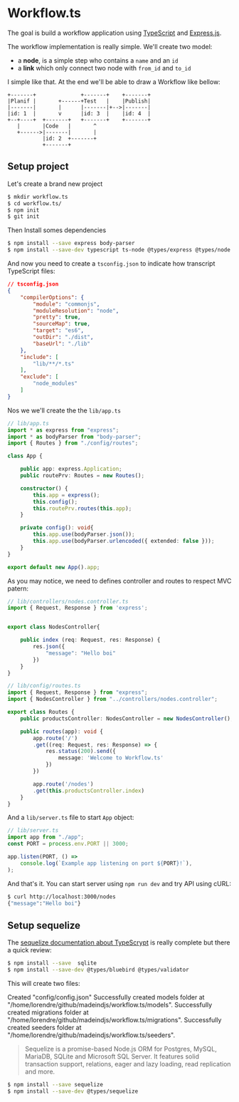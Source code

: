 # Workflow.ts

The goal is build a workflow application using [TypeScript](https://www.typescriptlang.org/) and [Express.js](https://expressjs.com/).

The workflow implementation is really simple. We'll create two model:

- a **node**, is a simple step who contains a `name` and an `id`
- a **link** which only connect two node with `from_id` and `to_id`

I simple like that. At the end we'll be able to draw a Workflow like bellow:

~~~
+-------+              +-------+    +-------+
|Planif |       +------+Test   |    |Publish|
|-------|       |      |-------|+-->|-------|
|id: 1  |       v      |id: 3  |    |id: 4  |
+--+----+  +-------+   +-------+    +-------+
   |       |Code   |       ^
   +------>|-------|       |
           |id: 2  +-------+
           +-------+
~~~

## Setup project

Let's create a brand new project

~~~bash
$ mkdir workflow.ts
$ cd workflow.ts/
$ npm init
$ git init
~~~

Then Install somes dependencies

~~~bash
$ npm install --save express body-parser
$ npm install --save-dev typescript ts-node @types/express @types/node
~~~

And now you need to create a `tsconfig.json` to indicate how transcript TypeScript files:

~~~json
// tsconfig.json
{
    "compilerOptions": {
        "module": "commonjs",
        "moduleResolution": "node",
        "pretty": true,
        "sourceMap": true,
        "target": "es6",
        "outDir": "./dist",
        "baseUrl": "./lib"
    },
    "include": [
        "lib/**/*.ts"
    ],
    "exclude": [
        "node_modules"
    ]
}
~~~

Nos we we'll create the the `lib/app.ts`

~~~typescript
// lib/app.ts
import * as express from "express";
import * as bodyParser from "body-parser";
import { Routes } from "./config/routes";

class App {

    public app: express.Application;
    public routePrv: Routes = new Routes();

    constructor() {
        this.app = express();
        this.config();
        this.routePrv.routes(this.app);
    }

    private config(): void{
        this.app.use(bodyParser.json());
        this.app.use(bodyParser.urlencoded({ extended: false }));
    }
}

export default new App().app;
~~~

As you may notice, we need to defines controller and routes to respect MVC patern:

~~~typescript
// lib/controllers/nodes.controller.ts
import { Request, Response } from 'express';


export class NodesController{

    public index (req: Request, res: Response) {
        res.json({
            "message": "Hello boi"
        })
    }
}
~~~

~~~typescript
// lib/config/routes.ts
import { Request, Response } from "express";
import { NodesController } from "../controllers/nodes.controller";

export class Routes {
    public productsController: NodesController = new NodesController();

    public routes(app): void {
        app.route('/')
        .get((req: Request, res: Response) => {
            res.status(200).send({
                message: 'Welcome to Workflow.ts'
            })
        })

        app.route('/nodes')
        .get(this.productsController.index)
    }
}
~~~

And a `lib/server.ts` file to start `App` object:

~~~typescript
// lib/server.ts
import app from "./app";
const PORT = process.env.PORT || 3000;

app.listen(PORT, () =>
    console.log(`Example app listening on port ${PORT}!`),
);
~~~

And that's it. You can start server using `npm run dev` and try API using cURL:

~~~bash
$ curl http://localhost:3000/nodes
{"message":"Hello boi"}
~~~

## Setup sequelize

The [sequelize documentation about TypeScrypt](http://docs.sequelizejs.com/manual/typescript) is really complete but there a quick review:

~~~bash
$ npm install --save  sqlite
$ npm install --save-dev @types/bluebird @types/validator
~~~

This will create two files:

Created "config/config.json"
Successfully created models folder at "/home/lorendre/github/madeindjs/workflow.ts/models".
Successfully created migrations folder at "/home/lorendre/github/madeindjs/workflow.ts/migrations".
Successfully created seeders folder at "/home/lorendre/github/madeindjs/workflow.ts/seeders".

> Sequelize is a promise-based Node.js ORM for Postgres, MySQL, MariaDB, SQLite and Microsoft SQL Server. It features solid transaction support, relations, eager and lazy loading, read replication and more.

~~~bash
$ npm install --save sequelize
$ npm install --save-dev @types/sequelize
~~~